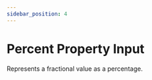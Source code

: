 ```yaml
---
sidebar_position: 4
---
```


# Percent Property Input

Represents a fractional value as a percentage.
